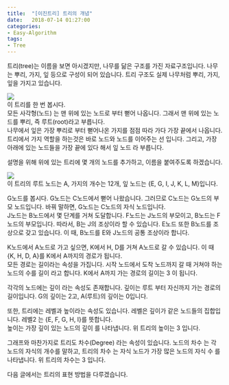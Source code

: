 ```yaml
---
title:  "[이진트리] 트리의 개념"
date:   2018-07-14 01:27:00
categories:
- Easy-Algorithm
tags:
- Tree
---
```


트리(tree)는 이름을 보면 아시겠지만, 나무를 닮은 구조를 가진 자료구조입니다. 나무는 뿌리, 가지, 잎 등으로 구성이 되어 있습니다. 트리 구조도 실제 나무처럼 뿌리, 가지, 잎을 가지고 있습니다.<br>

<img src = "https://i.imgur.com/q9CGd9g.png"><br>
이 트리를 한 번 봅시다.<br>
모든 사각형(노드) 는 맨 위에 있는 노드로 부터 뻗어 나옵니다. 그래서 맨 위에 있는 노드를 뿌리, 즉 루트(root)라고 부릅니다.<br>
나무에서 잎은 가장 뿌리로 부터 뻗어나온 가지를 점점 따라 가다 가장 끝에서 나옵니다. 트리에서 가지 역할을 하는것은 바로 노드와 노드를 이어주는 선 입니다. 그리고, 가장 아래에 있는 노드들을 가장 끝에 있다 해서 잎 노드 라 부릅니다.

설명을 위해 위에 있는 트리에 몇 개의 노드를 추가하고, 이름을 붙여주도록 하겠습니다.

<img src = "https://i.imgur.com/ixaDHc0.png"><br>
이 트리의 루트 노드는 A, 가지의 개수는 12개, 잎 노드는 {E, G, I, J, K, L, M}입니다.

G노드를 봅시다. G노드는 C노드에서 뻗어 나왔습니다. 그러므로 C노드는 G노드의 부모 노드입니다. 바꿔 말하면, G노드는 C노드의 자식 노드입니다.<br>
J노드는 B노드에서 몇 단계를 거쳐 도달합니다. F노드는 J노드의 부모이고, B노드는 F노드의 부모입니다. 따라서, B는 J의 조상이라 할 수 있습니다. E노드 또한 B노드를 조상으로 갖고 있습니다. 이 때, B노드를 E와 J노드의 공통 조상이라 합니다.

K노드에서 A노드로 가고 싶으면, K에서 H, D를 거쳐 A노드로 갈 수 있습니다. 이 때 {K, H, D, A}를 K에서 A까지의 경로가 됩니다.<br>
모든 경로는 길이라는 속성을 가집니다. 시작 노드에서 도착 노드까지 갈 때 거쳐야 하는 노드의 수를 길이 라고 합니다. K에서 A까지 가는 경로의 길이는 3 이 됩니다.

각각의 노드에는 깊이 라는 속성도 존재합니다. 깊이는 루트 부터 자신까지 가는 경로의 길이입니다. G의 깊이는 2고, A(루트)의 깊이는 0입니다.

또한, 트리에는 레벨과 높이라는 속성도 있습니다. 레벨은 깊이가 같은 노드들의 집합입니다. 레벨2 는 {E, F, G, H, I}를 뜻합니다.<br>
높이는 가장 깊이 있는 노드의 깊이 를 나타냅니다. 위 트리의 높이는 3 입니다.

그래프와 마찬가지로 트리도 차수(Degree) 라는 속성이 있습니다. 노드의 차수 는 각 노드의 자식의 개수를 말하고, 트리의 차수 는 자식 노드가 가장 많은 노드의 자식 수 를 나타냅니다. 위 트리의 차수는 3 입니다.

다음 글에서는 트리의 표현 방법을 다루겠습니다.
